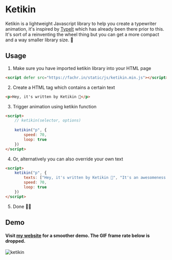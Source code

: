 # Ketikin

Ketikin is a lightweight Javascript library to help you create a typewriter animation, it's inspired by <a target="_blank" href="https://github.com/alexmacarthur/typeit">TypeIt</a> which has already been there prior to this. It's sort of a reinventing the wheel thing but you can get a more compact and a way smaller library size. 🤝 


## Usage
1. Make sure you have imported ketikin library into your HTML page
```html
<script defer src="https://fachr.in/static/js/ketikin.min.js"></script>
```
2. Create a HTML tag which contains a certain text
```html
<p>Hey, it's written by Ketikin 👋</p>
```
3. Trigger animation using ketikin function
```html
<script>
    // ketikin(selector, options)
  
    ketikin("p", {
        speed: 70,
        loop: true
    })
</script>
```
4. Or, alternatively you can also override your own text
```html
<script>
    ketikin("p", {
        texts: ["Hey, it's written by Ketikin 👋", "It's an awesomeness! 😍"],
        speed: 70,
        loop: true
    })
</script>
```
5. Done 🥳🐛

## Demo
#### Visit <a target="_blank" href="https://fachr.in">my website</a> for a smoother demo. The GIF frame rate below is dropped.
![ketikin](https://user-images.githubusercontent.com/14908455/136647330-2c36de7d-cdc4-4abd-bb42-5ae418d58adf.gif)
